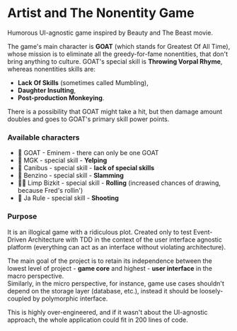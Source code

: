 # Artist and The Nonentity Game

Humorous UI-agnostic game inspired by Beauty and The Beast movie.

The game's main character is **GOAT** (which stands for Greatest Of All Time), whose mission is to eliminate all the greedy-for-fame nonentities, that don't bring anything to culture.
GOAT's special skill is **Throwing Vorpal Rhyme**, whereas nonentities skills are: 
- **Lack Of Skills** (sometimes called Mumbling), 
- **Daughter Insulting**, 
- **Post-production Monkeying**.         

There is a possibility that GOAT might take a hit, but then damage amount doubles and goes to GOAT's primary skill power points. 

### Available characters
- 🐐 GOAT - Eminem - there can only be one GOAT 
- 🤡 MGK - special skill - **Yelping**  
- 🤡 Canibus - special skill - **lack of special skills** 
- 🤡 Benzino - special skill - **Slamming** 
- 👨‍🎤 Limp Bizkit - special skill - **Rolling** (increased chances of drawing, because Fred's rollin') 
- 🤡 Ja Rule - special skill - **Shooting** 

### Purpose
It is an illogical game with a ridiculous plot. Created only to test Event-Driven Architecture with TDD in the context of the user interface agnostic platform (everything can act as an interface without violating architecture). 

The main goal of the project is to retain its independence between the lowest level of project - **game core** and highest - **user interface** in the macro perspective.       
Similarly, in the micro perspective, for instance, game use cases shouldn't depend on the storage layer (database, etc.), instead it should be loosely-coupled by polymorphic interface.               
                     
This is highly over-engineered, and if it wasn't about the UI-agnostic approach, the whole application could fit in 200 lines of code.
